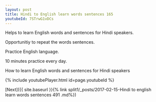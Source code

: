 ```yaml
---
layout: post
title: Hindi to English learn words sentences 165 
youtubeId: 7STrwG1vDCs
---
```

 
 
Helps to learn English words and sentences for Hindi speakers.

Opportunitiy to repeat the words sentences. 

Practice English language. 
 
10 minutes practice every day. 
 
How to learn English words and sentences for Hindi speakers 
 
{% include youtubePlayer.html id=page.youtubeId %}
 
 
[Next]({{ site.baseurl }}{% link  split1/_posts/2017-02-15-Hindi to english learn words sentences 491 .md%})
 
